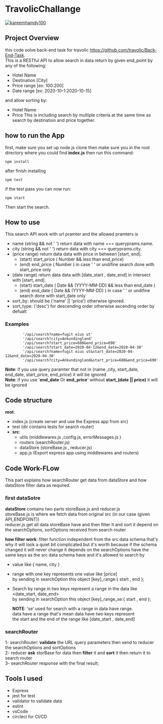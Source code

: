 # TravolicChallange
[![kareemhamdy100](https://circleci.com/gh/kareemhamdy100/TravolicChallange.svg?style=svg)](https://app.circleci.com/github/kareemhamdy100/TravolicChallange/pipelines)

## Project Overview
  this code  solve back-end task for travolic https://github.com/travolic/Back-End-Task.  
  This is a RESTful API to allow search in data return by given end_point by any of the following:
  -  Hotel Name
  -  Destination [City]
  -  Price range [ex: $100:$200]
  -   Date range [ex: 2020-10-1:2020-10-15]

  and allow sorting by:  
  - Hotel Name
  - Price
  This is including search by multiple criteria at the same time as search by destination and price together.

## how to run the App 

first, make sure you set up node.js
clone  then
make sure you in the root directory where you could find  **index.js**  then run this command:

    npm install 
    
after finish installing   

    npm test 

if the test pass you can now run:
    
    npm start

Then start the search.

## How to use 
This search API work with url pramter 
and the allowed pramters is 
- name (string && not ' ') return data with name === queryprams.name.
- city (string && not ' ') return data with city === queryprams.city.
- (price range) return data data with price in between [start, end].
    - (start) start_price  ( Number &&  less than end_price)
    - (end)   end_price    ( Number ) in case ' ' or undifine search done with start_price only
- (date range) return data data with [date_start , date_end] in intersect with [start, end].
    - (start) start_date ( Date && (YYYY-MM-DD) && less than end_date )
    - (end)   end_date  ( Date && (YYYY-MM-DD) ) in case ' ' or undifine search done with start_date only
- sort_by: should be ('name' || 'price') otherwise ignored.
- sort_type:  ('desc') for descending order otherwise ascending order by defualt

### Examples 

            '/api/search?name=fugit eius ut'
            '/api/search?city=Ankundingland'
            '/api/search?start_price=680&end_price=690'
            '/api/search?start_date=2020-04-12&end_date=2020-04-30'
            '/api/search?name=fugit eius ut&start_date=2020-04-12&end_date=2020-04-30'
            '/api/search?city=Ankundingland&start_price=680&end_price=690'
**Note**: if you use query paramter that not in {name ,city, start_date, end_date, start_price, end_price}
    it will be ignored  
**Note**: if you use '**end_date**  Or **end_price**' without **start_(date || price)** it will be ignored


## Code structure
**root**:
  - index.js (create server and use the Express app from src)
  - test (dir contains tests for search router)
  - **src**:
    - utils (middlewares.js ,config.js, errorMessages.js )
    - routers (searchRouter.js)  
    - dataStore (storeBase.js , reducer.js)
    - app.js (Export express app using middlewares and routers)

## Code Work-FLow  
This part explains how searchRouter get data from dataStore 
and how dataStore filter data as required.
### first dataSotre
**dataStore** contains two parts storeBase.js and reducer.js  
storeBase.js is where we fetch data from original src (in our case (given API_ENDPOINT))  
reducer.js get all data storeBase have and then filter it and sort it depend on the searchOptions, sortOptions
received from search router 

**how filter work**:
filter function independent from the src data schema that's why it will look 
a quiet bit complicated but it's worth because if the schema changed it will never change
it depends on the searchOptions have the same keys as the src data schema have
and it's allowed to search by 
- value like { name, city }
- range with one key represents one value like [price]  
by sending in searchOption this object [key]_range:{ start , end };
- Search by range in two keys represent a range in the data like <date_start, date_end>  
by sending in searchOption this object [key]_range_se:{ start , end };

    **NOTE**: 'se' used for search with a range in data have range.  
    data have a range that's mean data have two keys represent  
    the start and the end of the range like [date_start , date_end] 

### searchRouter

1- searchRouter: **validate** the URL query parameters then send to reducer the searchOptions and sortOptions  
2- reducer **ask** storBase for data then **filter** it and **sort**  it then return it to search router   
3- searchRouter response with the final result;

## Tools I used
- Express 
- jest for test
- validator to validate data
- eslint
- vsCode
- circleci for CI/CD

